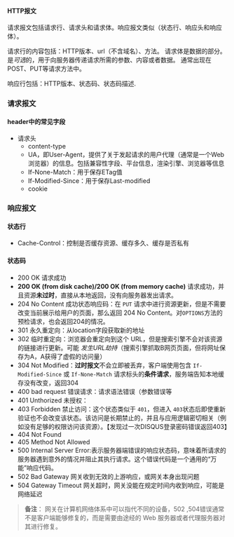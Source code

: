 #### HTTP报文
  请求报文包括请求行、请求头和请求体。响应报文类似（状态行、响应头和响应体）。

  请求行的内容包括：HTTP版本、url（不含域名）、方法。
  请求体是数据的部分。 是*可选*的，用于向服务器传递请求所需的参数、内容或者数据。 通常出现在POST、PUT等请求方法中。

  响应行包括：HTTP版本、状态码、状态码描述.

### 请求报文
#### header中的常见字段
  - 请求头
    - content-type
    - UA，即User-Agent，提供了关于发起请求的用户代理（通常是一个Web浏览器）的信息。包括兼容性字段、平台信息，渲染引擎、浏览器等信息
    - If-None-Match：用于保存ETag值
    - If-Modified-Since：用于保存Last-modified
    - cookie

### 响应报文
#### 状态行
  - Cache-Control：控制是否缓存资源、缓存多久、缓存是否私有

#### 状态码
 * 200 OK 请求成功
 * **200 OK (from disk cache)/200 OK (from memory cache)** 请求成功，并且资源**未过时**，直接从本地返回，没有向服务器发出请求。
 * 204 No Content 成功状态响应码：在 `PUT` 请求中进行资源更新，但是不需要改变当前展示给用户的页面，那么返回 204 No Content。对`OPTIONS`方法的预检请求，也会返回204的情况。
 * 301 永久重定向：从location字段获取新的地址
 * 302 临时重定向：浏览器会重定向到这个 URL，但是搜索引擎不会对该资源的链接进行更新。可能 *发生URL劫持*（搜索引擎抓取B网页页面，但将网址保存为A，A获得了虚假的访问量）
 * 304 Not Modified：**过时报文**不会立即被丢弃，客户端使用包含 `If-Modified-Since` 或 `If-None-Match` 请求标头的**条件请求**，服务端告知本地缓存没有改变，返回304
 * 400 bad request 错误请求：请求语法错误（参数错误等
 * 401 Unthorized 未授权：
 * 403 Forbidden 禁止访问：这个状态类似于 `401`，但进入 `403`状态后即使重新验证也不会改变该状态。该访问是长期禁止的，并且与应用逻辑密切相关（例如没有足够的权限访问该资源）。【发现过一次DISQUS登录密码错误返回403】
 * 404 Not Found
 * 405 Method Not Allowed
 * 500 Internal Server Error:表示服务器端错误的响应状态码，意味着所请求的服务器遇到意外的情况并阻止其执行请求。这个错误代码是一个通用的“万能”响应代码。
 * 502 Bad Gateway 网关收到无效的上游响应，或网关本身出现问题
 * 504 Gateway Timeout 网关超时，网关没能在规定时间内收到响应，可能是网络延迟
 > **备注**： 网关在计算机网络体系中可以指代不同的设备，502 ,504错误通常不是客户端能够修复的，而是需要由途经的 Web 服务器或者代理服务器对其进行修复。 